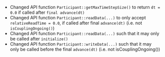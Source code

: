 - Changed API function `Participant::getMaxTimeStepSize()` to return `dt = 0.0` if called after `final advance(dt)`
- Changed API function `Participant::readData(...)` to only accept `relativeReadTime = 0.0`, if called after final `advance(dt)` (i.e. not `isCouplingOngoing()`)
- Changed API function `Participant::readData(...)` such that it may only be called after `initialize()`
- Changed API function `Participant::writeData(...)` such that it may only be called before the final `advance(dt)` (i.e. not isCouplingOngoing())
